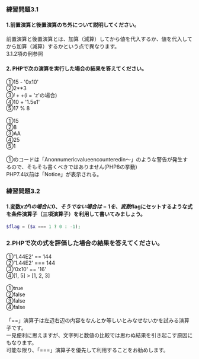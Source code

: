 ### 練習問題3.1
#### 1.前置演算と後置演算のち外について説明してください。
前置演算と後置演算とは、加算（減算）してから値を代入するか、値を代入してから加算（減算）するかという点で異なります。<br>
3.1.2項の例参照<br>
#### 2. PHPで次の演算を実行した場合の結果を答えてください。
①15 - '0x10'<br>
②2**3<br>
③$i++($i = 'z'の場合)<br>
④10 + '1.5e1'<br>
⑤17 % 8<br>
<br>
①15<br>
②8<br>
③AA<br>
④25<br>
⑤1<br>
<br>
①のコードは「Anonnumericvalueencounteredin～」のような警告が発生するので、そもそも書くべきではありません(PHP8の挙動)<br>
PHP7.4以前は「Notice」が表示される。<br>
### 練習問題3.2
#### 1.変数$xが1の場合に0、そうでない場合は-1を、変数$flagにセットするような式を条件演算子（三項演算子）を利用して書いてみましょう。
```PHP
$flag = ($x === 1 ? 0 : -1);
```
### 2.PHPで次の式を評価した場合の結果を答えてください。
①'1.44E2' == 144<br>
②'1.44E2' === 144<br>
③'0x10' == '16'<br>
④[1, 5] > [1, 2, 3]<br>
<br>
①true<br>
②false<br>
③false<br>
④false<br>
<br>
「==」演算子は左辺右辺の内容をなんとか等しいとみなせないかを試みる演算子です。<br>
一見便利に思えますが、文字列と数値の比較では思わぬ結果を引き起こす原因にもなります。<br>
可能な限り、「===」演算子を優先して利用することをお勧めします。<br>
